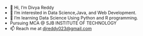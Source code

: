 - 👋 Hi, I’m Divya Reddy
- 👀 I’m interested in Data Science,Java, and Web Development.
- 🌱 I’m learning Data Science Using Python and R programming.
- Pursuing MCA @ SJB INSTITUTE OF TECHNOLOGY
- 📫 Reach me at djreddy023@gmail.com

<!---
divyareddy083/divyareddy083 is a ✨ special ✨ repository because its `README.md` (this file) appears on your GitHub profile.
You can click the Preview link to take a look at your changes.
--->
